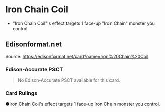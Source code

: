 # Iron Chain Coil

*   "Iron Chain Coil"'s effect targets 1 face-up "Iron Chain" monster you control.

## Edisonformat.net

Source: https://edisonformat.net/card?name=Iron%20Chain%20Coil

### Edison-Accurate PSCT

> No Edison-Accurate PSCT available for this card.

### Card Rulings

●Iron Chain Coil's effect targets 1 face-up Iron Chain monster you control.
            